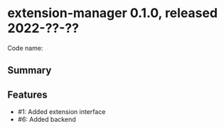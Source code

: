 # extension-manager 0.1.0, released 2022-??-??

Code name: 

## Summary


## Features

* #1: Added extension interface
* #6: Added backend
